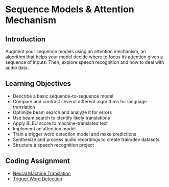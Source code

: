 # Sequence Models & Attention Mechanism

## Introduction
Augment your sequence models using an attention mechanism, an algorithm that helps your model decide where to focus its attention given a sequence of inputs. Then, explore speech recognition and how to deal with audio data.

## Learning Objectives
* Describe a basic sequence-to-sequence model
* Compare and contrast several different algorithms for language translation
* Optimize beam search and analyze it for errors
* Use beam search to identify likely translations
* Apply BLEU score to machine-translated text
* Implement an attention model
* Train a trigger word detection model and make predictions
* Synthesize and process audio recordings to create train/dev datasets
* Structure a speech recognition project

## Coding Assignment
* [Neural Machine Translation](./codes/Neural_machine_translation_with_attention_v4a.ipynb)
* [Trigger Word Detection](./codes/Trigger_word_detection_v2a.ipynb)
